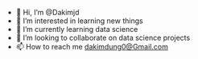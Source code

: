 - 👋 Hi, I’m @Dakimjd
- 👀 I’m interested in learning new things
- 🌱 I’m currently learning data science
- 💞️ I’m looking to collaborate on data science projects
- 📫 How to reach me dakimdung0@Gmail.com

<!---
Dakimjd/Dakimjd is a ✨ special ✨ repository because its `README.md` (this file) appears on your GitHub profile.
You can click the Preview link to take a look at your changes.
--->
